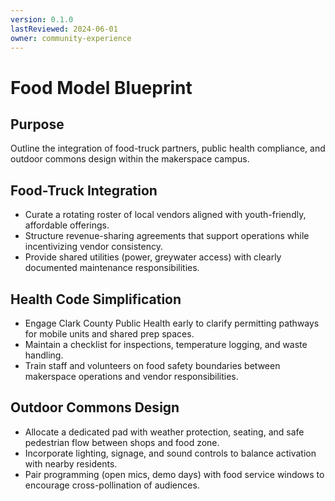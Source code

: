 ```yaml
---
version: 0.1.0
lastReviewed: 2024-06-01
owner: community-experience
---
```


# Food Model Blueprint

## Purpose
Outline the integration of food-truck partners, public health compliance, and outdoor commons design within the makerspace campus.

## Food-Truck Integration
- Curate a rotating roster of local vendors aligned with youth-friendly, affordable offerings.
- Structure revenue-sharing agreements that support operations while incentivizing vendor consistency.
- Provide shared utilities (power, greywater access) with clearly documented maintenance responsibilities.

## Health Code Simplification
- Engage Clark County Public Health early to clarify permitting pathways for mobile units and shared prep spaces.
- Maintain a checklist for inspections, temperature logging, and waste handling.
- Train staff and volunteers on food safety boundaries between makerspace operations and vendor responsibilities.

## Outdoor Commons Design
- Allocate a dedicated pad with weather protection, seating, and safe pedestrian flow between shops and food zone.
- Incorporate lighting, signage, and sound controls to balance activation with nearby residents.
- Pair programming (open mics, demo days) with food service windows to encourage cross-pollination of audiences.
